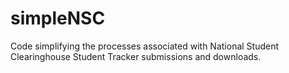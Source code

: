# simpleNSC
Code simplifying the processes associated with National Student Clearinghouse Student Tracker submissions and downloads.
